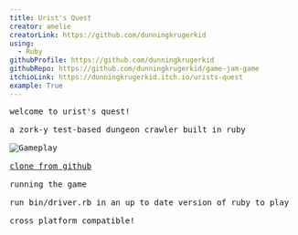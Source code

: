 ```yaml
---
title: Urist's Quest
creator: amelie
creatorLink: https://github.com/dunningkrugerkid
using:
  - Ruby
githubProfile: https://github.com/dunningkrugerkid
githubRepo: https://github.com/dunningkrugerkid/game-jam-game
itchioLink: https://dunningkrugerkid.itch.io/urists-quest
example: True
---
```

<pre>welcome to urist's quest!

a zork-y test-based dungeon crawler built in ruby

<img alt="Gameplay" src="/winter2023/assets/submissions/urists-quest/gameplay.jpg" />

<a href="https://github.com/dunningkrugerkid/game-jam-game">clone from github</a>

running the game

run bin/driver.rb in an up to date version of ruby to play

cross platform compatible!
</pre>
